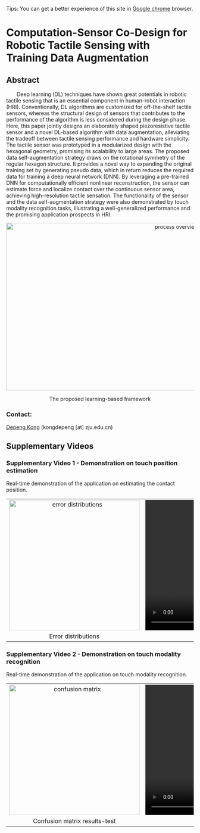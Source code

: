 Tips: You can get a better experience of this site in [Google chrome](https://www.google.com/chrome) browser.

# Computation-Sensor Co-Design for Robotic Tactile Sensing with Training Data Augmentation
## Abstract
&emsp;&emsp;Deep learning (DL) techniques have shown great potentials in robotic tactile sensing that is an essential component in human-robot interaction (HRI). Conventionally, DL algorithms are customized for off-the-shelf tactile sensors, whereas the structural design of sensors that contributes to the performance of the algorithm is less considered during the design phase. Here, this paper jointly designs an elaborately shaped piezoresistive tactile sensor and a novel DL-based algorithm with data augmentation, alleviating the tradeoff between tactile sensing performance and hardware simplicity. The tactile sensor was prototyped in a modularized design with the hexagonal geometry, promising its scalability to large areas. The proposed data self-augmentation strategy draws on the rotational symmetry of the regular hexagon structure. It provides a novel way to expanding the original training set by generating pseudo data, which in return reduces the required data for training a deep neural network (DNN). By leveraging a pre-trained DNN for computationally efficient nonlinear reconstruction, the sensor can estimate force and localize contact over the continuous sensor area, achieving high-resolution tactile sensation. The functionality of the sensor and the data self-augmentation strategy were also demonstrated by touch modality recognition tasks, illustrating a well-generalized performance and the promising application prospects in HRI.

<p align='center'>
  <img src="https://honghaolyu.github.io/Computation-sensor-Co-design/images/overview.png" width="900" height="450" alt="process overview"/>
</p>
<p align='center'>
  The proposed learning-based framework
</p>

### Contact: 
[Depeng Kong](http://fsie-zju.com/team/) (kongdepeng [at] zju.edu.cn)

## Supplementary Videos
### Supplementary Video 1 - Demonstration on touch position estimation
Real-time demonstration of the application on estimating the contact position.

<p align='center'>
<table align='center'>
<tr>
<td align='center' valign="middle"> <img src="https://honghaolyu.github.io/Computation-sensor-Co-design/images/position-estimation.png" width="" height="350" alt="error distributions"/> </td>
<td align='center' valign="middle"> <video src="https://honghaolyu.github.io/Computation-sensor-Co-design/videos/Video1.mp4" type="video/mp4" controls="controls" width="" height="350"> 您的浏览器不支持播放该视频！</video> </td>
</tr>
<tr>
<td align='center'> Error distributions </td>
<td align='center'> Demonstration on position estimation </td>
</tr>
</table>
</p>

### Supplementary Video 2 - Demonstration on touch modality recognition
Real-time demonstration of the application on touch modality recognition.

<p align='center'>
<table align='center'>
<tr>
<td align='center' valign="middle"> <img src="https://honghaolyu.github.io/Computation-sensor-Co-design/images/confusion matrix.png" width="" height="350" alt="confusion matrix"/> </td>
<td align='center' valign="middle"> <video src="https://honghaolyu.github.io/Computation-sensor-Co-design/videos/Video2.mp4" type="video/mp4" controls="controls" width="" height="350"> 您的浏览器不支持播放该视频！</video> </td>
</tr>
<tr>
<td align='center'> Confusion matrix results-test </td>
<td align='center'> Demonstration on touch modality recognition </td>
</tr>
</table>
</p>
